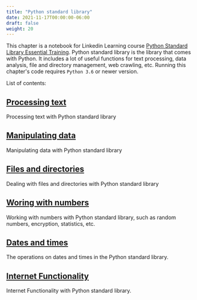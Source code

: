 ```yaml
---
title: "Python standard library"
date: 2021-11-17T00:00:00-06:00
draft: false
weight: 20
---
```


This chapter is a notebook for Linkedin Learning course [Python Standard Library Essential Training](https://www.linkedin.com/learning/python-standard-library-essential-training/python-text-processing). Python standard library is the library that comes with Python. It includes a lot of useful functions for text processing, data analysis, file and directory management, web crawling, etc. Running this chapter's code requires `Python 3.6` or newer version.

List of contents:

## [Processing text](./1.1_processing_text)

Processing text with Python standard library

## [Manipulating data](./1.2_manipulating_data)

Manipulating data with Python standard library

## [Files and directories](./1.3_files_and_directories)

Dealing with files and directories with Python standard library

## [Woring with numbers](./1.4_working_with_numbers)

Working with numbers with Python standard library, such as random numbers, encryption, statistics, etc.

## [Dates and times](./1.5_dates_and_times)

The operations on dates and times in the Python standard library.

## [Internet Functionality](./1.6_internet_functionality)

Internet Functionality with Python standard library.